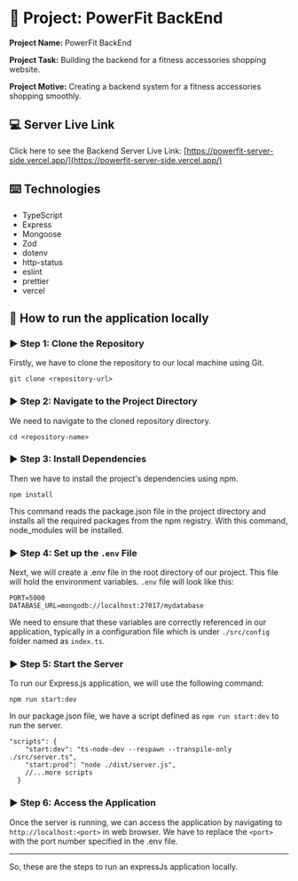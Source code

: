 # :ledger: Project: PowerFit BackEnd

**Project Name:** PowerFit BackEnd

**Project Task:** Building the backend for a fitness accessories shopping website.

**Project Motive:** Creating a backend system for a fitness accessories shopping smoothly.

## :computer: Server Live Link

Click here to see the Backend Server Live Link: [https://powerfit-server-side.vercel.app/](https://powerfit-server-side.vercel.app/)

## :keyboard: Technologies

- TypeScript
- Express
- Mongoose
- Zod
- dotenv
- http-status
- eslint
- prettier
- vercel

## :link: How to run the application locally

### :arrow_forward: Step 1: Clone the Repository

Firstly, we have to clone the repository to our local machine using Git.

```node
git clone <repository-url>
```

### :arrow_forward: Step 2: Navigate to the Project Directory

We need to navigate to the cloned repository directory.

```node
cd <repository-name>
```

### :arrow_forward: Step 3: Install Dependencies

Then we have to install the project's dependencies using npm.

```node
npm install
```

This command reads the package.json file in the project directory and installs all the required packages from the npm registry. With this command, node_modules will be installed.

### :arrow_forward: Step 4: Set up the `.env` File

Next, we will create a .env file in the root directory of our project. This file will hold the environment variables. `.env` file will look like this:

```node
PORT=5000
DATABASE_URL=mongodb://localhost:27017/mydatabase
```

We need to ensure that these variables are correctly referenced in our application, typically in a configuration file which is under `./src/config` folder named as `index.ts`.

### :arrow_forward: Step 5: Start the Server

To run our Express.js application, we will use the following command:

```node
npm run start:dev
```

In our package.json file, we have a script defined as `npm run start:dev` to run the server.

```node
"scripts": {
    "start:dev": "ts-node-dev --respawn --transpile-only ./src/server.ts",
    "start:prod": "node ./dist/server.js",
    //...more scripts
  }
```

### :arrow_forward: Step 6: Access the Application

Once the server is running, we can access the application by navigating to `http://localhost:<port>` in web browser. We have to replace the `<port>` with the port number specified in the .env file.

---

So, these are the steps to run an expressJs application locally.
